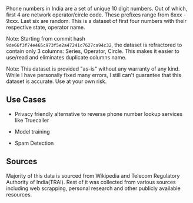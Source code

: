 Phone numbers in India are a set of unique 10 digit numbers. Out of which, first 4 are network operator/circle code. These prefixes range from 6xxx - 9xxx. Last six are random. This is a dataset of first four numbers with their respective state, operator name.

Note: Starting from commit hash `9de66f3f74e465c973f5e2a47241c7627ca94c32`, the dataset is refractored to contain only 3 columns: Series, Operator, Circle. This makes it easier to use/read and eliminates duplicate columns name.

Note: This dataset is provided "as-is" without any warranty of any kind. While I have personally fixed many errors, I still can't guarantee that this dataset is accurate. Use at your own risk.


## Use Cases

- Privacy friendly alternative to reverse phone number lookup services like Truecaller

- Model training

- Spam Detection

## Sources

Majority of this data is sourced from Wikipedia and Telecom Regulatory Authority of India(TRAI). Rest of it was collected from various sources including web scrapping, personal research and other publicly available resources.
